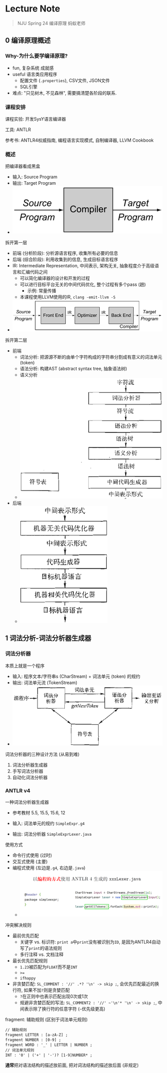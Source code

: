 # Lecture Note

> NJU Spring 24  编译原理 蚂蚁老师

## 0 编译原理概述

### Why-为什么要学编译原理?

- fun, 复杂系统 成就感
- useful 语言类应用程序
  - 配置文件 (`.properties`), CSV文件, JSON文件
  - SQL引擎
- 难点: "只见树木, 不见森林", 需要搞清楚各阶段的联系.

### 课程安排

课程实验: 开发SysY语言编译器

工具: ANTLR

参考书: ANTLR4权威指南, 编程语言实现模式, 自制编译器, LLVM Cookbook

### 概述

把编译器看成黑盒

- 输入: Source Program
- 输出: Target Program
- ![](../0_Attachment/Pasted%20image%2020250225172619.png)

拆开第一层

- 前端 (分析阶段): 分析源语言程序, 收集所有必要的信息
- 后端 (综合阶段): 利用收集到的信息, 生成目标语言程序
- IR: Intermediate Representation, 中间表示, 架构无关, 抽象程度介于高级语言和汇编代码之间
  - 可以简化编译器的设计和开发的过程
  - 可以进行目标平台无关的中间代码优化, 整个过程有多个pass (趟)
    - 示例: 常量传播
  - 本课程使用LLVM使用的IR, `clang -emit-llvm -S`
- ![](../0_Attachment/Pasted%20image%2020250225172805.png)

拆开第二层

- 前端
  - 词法分析: 把源源不断的由单个字符构成的字符串分割成有意义的词法单元 (token)
  - 语法分析: 构建AST (abstract syntax tree, 抽象语法树)
  - 语义分析
  - ![](../0_Attachment/Pasted%20image%2020250225172924.png)
- 后端
  - ![](../0_Attachment/Pasted%20image%2020250225172929.png)

## 1 词法分析-词法分析器生成器

### 词法分析器

本质上就是一个程序

- 输入: 程序文本/字符串s (CharStream) + 词法单元 (token) 的规约
- 输出: 词法单元流 (TokenStream)
- ![](../0_Attachment/Pasted%20image%2020250225171355.png)

词法分析器的三种设计方法 (从易到难)

1. 词法分析器生成器
2. 手写词法分析器
3. 自动化词法分析器

### ANTLR v4

一种词法分析器生成器

- 参考教材 5.5, 15.5, 15.6, 12

- 输入: 词法单元的规约 `SimpleExpr.g4`

- 输出: 词法分析器 `SimpleExprLexer.java`

使用方式

- 命令行式使用 (过时)
- 交互式使用 (主要)
- 编程式使用 (左边是`.g4`, 右边是`.java`)
  - ![](../0_Attachment/Pasted%20image%2020250225172331.png)

冲突解决规则

- 最前优先匹配
  - 关键字 vs. 标识符: `print a`中`print`没有被识别为`ID`, 是因为ANTLR4自动写了`print`的语法规则
  - 多行注释 vs. 文档注释
- 最长优先匹配规则
  - `1.23`被匹配为`FLOAT`而不是`INT`
  - `>=`
  - `ifhappy`
- 非贪婪匹配: `SL_COMMENT : '//' .*? '\n' -> skip ;`, 会优先匹配最近的换行符, 如果不加`?`则是贪婪匹配
  - `?`在正则中也表示匹配出现0次或1次
  - 规避非贪婪匹配的写法: `SL_COMMENT2 : '//' ~'\n'* '\n' -> skip ;`, 中间表示除了换行符的任意字符 (`~`优先级更高)

fragment: 辅助规则 (区别于词法单元规则)

```
// 辅助规则
fragment LETTER : [a-zA-Z] ;
fragment NUMBER : [0-9] ;
fragment WORD : '_' | LETTER | NUMBER ;
// 词法单元规则
INT : '0' | ('+' | '-')? [1-9]NUMBER* ;
```

**通常**把对语法结构的描述放前面, 把对词法结构的描述放后面 (非规定)

